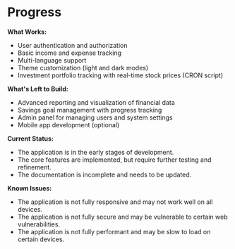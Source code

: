 # Progress

**What Works:**

*   User authentication and authorization
*   Basic income and expense tracking
*   Multi-language support
*   Theme customization (light and dark modes)
*   Investment portfolio tracking with real-time stock prices (CRON script)

**What's Left to Build:**

*   Advanced reporting and visualization of financial data
*   Savings goal management with progress tracking
*   Admin panel for managing users and system settings
*   Mobile app development (optional)

**Current Status:**

*   The application is in the early stages of development.
*   The core features are implemented, but require further testing and refinement.
*   The documentation is incomplete and needs to be updated.

**Known Issues:**

*   The application is not fully responsive and may not work well on all devices.
*   The application is not fully secure and may be vulnerable to certain web vulnerabilities.
*   The application is not fully performant and may be slow to load on certain devices.